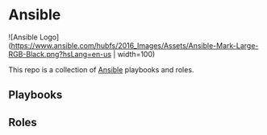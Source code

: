 # Ansible

![Ansible Logo](https://www.ansible.com/hubfs/2016_Images/Assets/Ansible-Mark-Large-RGB-Black.png?hsLang=en-us | width=100)

This repo is a collection of [Ansible](https://www.ansible.com/) playbooks and roles.

## Playbooks

## Roles
